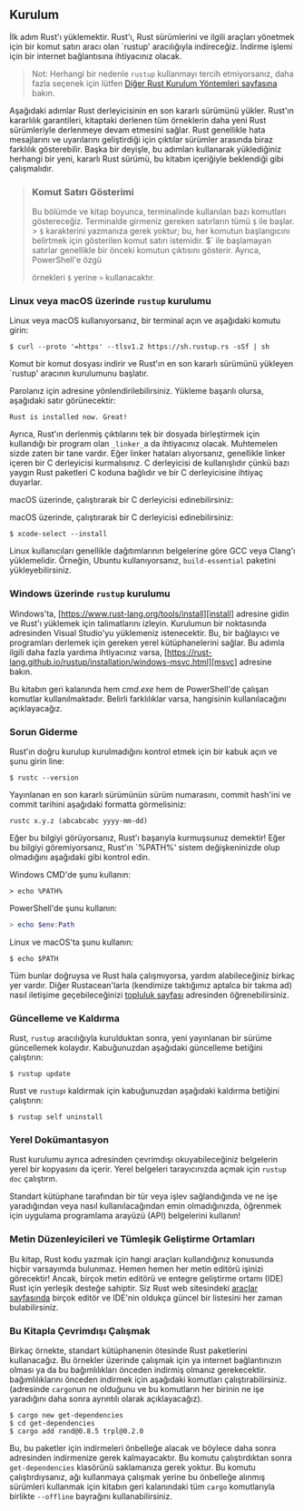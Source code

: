 ## Kurulum

İlk adım Rust'ı yüklemektir. Rust'ı, Rust sürümlerini ve ilgili araçları yönetmek için bir
komut satırı aracı olan `rustup' aracılığıyla indireceğiz. İndirme işlemi için
bir internet bağlantısına ihtiyacınız olacak.

> Not: Herhangi bir nedenle `rustup` kullanmayı tercih etmiyorsanız, daha fazla seçenek için lütfen
> [Diğer Rust Kurulum Yöntemleri sayfasına][otherinstall] bakın.

Aşağıdaki adımlar Rust derleyicisinin en son kararlı sürümünü yükler.
Rust'ın kararlılık garantileri, kitaptaki
derlenen tüm örneklerin daha yeni Rust sürümleriyle derlenmeye devam etmesini sağlar. Rust genellikle hata mesajlarını ve
uyarılarını geliştirdiği için çıktılar
sürümler arasında biraz farklılık gösterebilir. Başka bir deyişle,
bu adımları kullanarak yüklediğiniz herhangi bir yeni, kararlı Rust sürümü, bu kitabın içeriğiyle beklendiği gibi çalışmalıdır.

> ### Komut Satırı Gösterimi
>
> Bu bölümde ve kitap boyunca,
> terminalinde kullanılan bazı komutları göstereceğiz. Terminalde girmeniz gereken satırların tümü `$` ile başlar. > `$` karakterini yazmanıza gerek yoktur; bu,
> her komutun başlangıcını belirtmek için gösterilen komut satırı istemidir. $` ile başlamayan satırlar genellikle
> bir önceki komutun çıktısını gösterir. Ayrıca, PowerShell'e özgü
>
> örnekleri `$` yerine `>` kullanacaktır.

### Linux veya macOS üzerinde `rustup` kurulumu

Linux veya macOS kullanıyorsanız, bir terminal açın ve aşağıdaki komutu girin:

```console
$ curl --proto '=https' --tlsv1.2 https://sh.rustup.rs -sSf | sh
```

Komut bir komut dosyası indirir ve Rust'ın en son kararlı sürümünü yükleyen `rustup' aracının kurulumunu başlatır.

Parolanız için adresine yönlendirilebilirsiniz. Yükleme başarılı olursa, aşağıdaki satır görünecektir:

```text
Rust is installed now. Great!
```

Ayrıca, Rust'ın
derlenmiş çıktılarını tek bir dosyada birleştirmek için kullandığı bir program olan `_linker_`a da ihtiyacınız olacak. Muhtemelen sizde zaten bir tane vardır. 
Eğer linker hataları alıyorsanız, genellikle
linker içeren bir C derleyicisi kurmalısınız. C derleyicisi de kullanışlıdır çünkü bazı yaygın Rust paketleri
C koduna bağlıdır ve bir C derleyicisine ihtiyaç duyarlar.

macOS üzerinde, çalıştırarak bir C derleyicisi edinebilirsiniz:

macOS üzerinde, çalıştırarak bir C derleyicisi edinebilirsiniz:
```console
$ xcode-select --install
```

Linux kullanıcıları genellikle
dağıtımlarının belgelerine göre GCC veya Clang'ı yüklemelidir. Örneğin, Ubuntu kullanıyorsanız,
`build-essential` paketini yükleyebilirsiniz.

### Windows üzerinde `rustup` kurulumu

Windows'ta, [https://www.rust-lang.org/tools/install][install] adresine gidin ve Rust'ı yüklemek için
talimatlarını izleyin. Kurulumun bir noktasında
adresinden Visual Studio'yu yüklemeniz istenecektir. Bu, bir bağlayıcı ve programları derlemek için gereken yerel
kütüphanelerini sağlar. Bu adımla ilgili daha fazla yardıma ihtiyacınız varsa,
[https://rust-lang.github.io/rustup/installation/windows-msvc.html][msvc] adresine bakın.

Bu kitabın geri kalanında hem _cmd.exe_ hem de PowerShell'de çalışan komutlar kullanılmaktadır.
Belirli farklılıklar varsa, hangisinin kullanılacağını açıklayacağız.

### Sorun Giderme

Rust'ın doğru kurulup kurulmadığını kontrol etmek için bir kabuk açın ve şunu girin
line:

```console
$ rustc --version
```

Yayınlanan en son
kararlı sürümünün sürüm numarasını, commit hash'ini ve commit tarihini aşağıdaki formatta görmelisiniz:

```text
rustc x.y.z (abcabcabc yyyy-mm-dd)
```

Eğer bu bilgiyi görüyorsanız, Rust'ı başarıyla kurmuşsunuz demektir! Eğer
bu bilgiyi göremiyorsanız, Rust'ın `%PATH%' sistem değişkeninizde olup olmadığını
aşağıdaki gibi kontrol edin.

Windows CMD'de şunu kullanın:

```console
> echo %PATH%
```

PowerShell'de şunu kullanın:

```powershell
> echo $env:Path
```

Linux ve macOS'ta şunu kullanın:

```console
$ echo $PATH
```

Tüm bunlar doğruysa ve Rust hala çalışmıyorsa, yardım alabileceğiniz birkaç
yer vardır. Diğer Rustacean'larla (kendimize taktığımız aptalca bir
takma ad) nasıl iletişime
geçebileceğinizi [topluluk sayfası][community] adresinden öğrenebilirsiniz.

### Güncelleme ve Kaldırma

Rust, `rustup` aracılığıyla kurulduktan sonra, yeni yayınlanan bir sürüme güncellemek
kolaydır. Kabuğunuzdan aşağıdaki güncelleme betiğini çalıştırın:

```console
$ rustup update
```

Rust ve `rustup`ı kaldırmak için
kabuğunuzdan aşağıdaki kaldırma betiğini çalıştırın:

```console
$ rustup self uninstall
```

### Yerel Dokümantasyon

Rust kurulumu ayrıca
adresinden çevrimdışı okuyabileceğiniz belgelerin yerel bir kopyasını da içerir. Yerel belgeleri tarayıcınızda
açmak için `rustup doc` çalıştırın.

Standart kütüphane tarafından bir tür veya işlev sağlandığında ve ne işe yaradığından veya nasıl kullanılacağından
emin olmadığınızda, öğrenmek için uygulama programlama arayüzü
(API) belgelerini kullanın!

### Metin Düzenleyicileri ve Tümleşik Geliştirme Ortamları

Bu kitap, Rust kodu yazmak için hangi araçları kullandığınız konusunda hiçbir varsayımda bulunmaz.
Hemen hemen her metin editörü işinizi görecektir! Ancak, birçok metin editörü ve
entegre geliştirme ortamı (IDE) Rust için yerleşik desteğe sahiptir. Siz
Rust web sitesindeki [araçlar sayfasında][araçlar] birçok editör ve IDE'nin oldukça güncel bir listesini her zaman bulabilirsiniz.

### Bu Kitapla Çevrimdışı Çalışmak

Birkaç örnekte, standart kütüphanenin ötesinde Rust paketlerini kullanacağız. Bu örnekler üzerinde
çalışmak için ya internet bağlantınızın olması
ya da bu bağımlılıkları önceden indirmiş olmanız gerekecektir. bağımlılıklarını önceden indirmek için aşağıdaki komutları çalıştırabilirsiniz. (adresinde `cargo`nun ne olduğunu ve bu komutların her birinin ne işe yaradığını daha sonra ayrıntılı olarak açıklayacağız).

```console
$ cargo new get-dependencies
$ cd get-dependencies
$ cargo add rand@0.8.5 trpl@0.2.0
```

Bu, bu paketler için indirmeleri önbelleğe alacak ve böylece daha sonra
adresinden indirmenize gerek kalmayacaktır. Bu komutu çalıştırdıktan sonra
`get-dependencies` klasörünü saklamanıza gerek yoktur. Bu komutu çalıştırdıysanız, ağı kullanmaya çalışmak yerine bu
önbelleğe alınmış sürümleri kullanmak için kitabın geri kalanındaki tüm `cargo` komutlarıyla birlikte
`--offline` bayrağını kullanabilirsiniz.

[otherinstall]: https://forge.rust-lang.org/infra/other-installation-methods.html
[install]: https://www.rust-lang.org/tools/install
[msvc]: https://rust-lang.github.io/rustup/installation/windows-msvc.html
[community]: https://www.rust-lang.org/community
[araçlar]: https://www.rust-lang.org/tools

